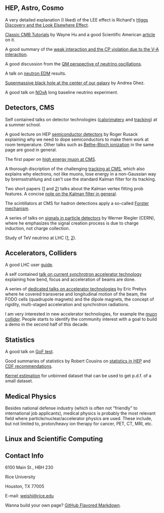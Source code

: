 ## HEP, Astro, Cosmo
A very detailed explanation (I liked) of the LEE effect is Richard's [Higgs Discovery and the Look Elsewhere Effect](http://philsci-archive.pitt.edu/10791/4/%28PhilSci_online_first_version_26.06.2014%29Higgs_and_Look_Elsewhere_Effect.pdf).

[Classic CMB Tutorials](http://background.uchicago.edu/index.html) by Wayne Hu and a good Scientific American [article](http://background.uchicago.edu/~whu/Papers/HuWhi04.pdf) on it.

A good summary of the [weak interaction and the CP violation due to the V-A interaction](https://warwick.ac.uk/fac/sci/physics/staff/academic/boyd/stuff/neutrinolectures/weak.pdf).

A good discussion from the [QM perspective of neutrino oscillations](https://arxiv.org/abs/1901.05232v1).

A talk on [neutron EDM](https://indico.cern.ch/event/922791/) results.

[Supermassive black hole at the center of our galaxy](https://cds.cern.ch/record/2746536) by Andrea Ghez.

A good talk on [NOvA](https://conference.ippp.dur.ac.uk/event/967/contributions/5071/attachments/4128/4850/NOvA_xsecResults.pdf) long baseline neutrino experiment.

## Detectors, CMS
Self contained talks on detector technologies ([calorimatery](https://indico.desy.de/indico/event/26403/other-view?view=standard#2020-07-28) and [tracking](https://indico.desy.de/indico/event/26403/other-view?view=standard#2020-07-29)) at a summer school. 

A good lecture on HEP [semiconductor detectors](https://indico.cern.ch/event/941945/timetable/?view=standard_inline_minutes#day-2020-10-19) by Roger Rusack explaining why we need to dope semiconductors to make them work at room temperature. Other talks such as [Bethe-Bloch ionization](https://indico.cern.ch/event/941945/timetable/?view=standard_inline_minutes#2-lecture-2) in the same page are good in general.

The first paper on [high energy muon at CMS](https://iopscience.iop.org/article/10.1088/1748-0221/15/02/P02027).

A thorough discription of the challenging [tracking at CMS](https://arxiv.org/pdf/1405.6569.pdf), which also explains why electrons, not like muons, lose energy in a non-Gaussian way by bremsstrahlung and can't use the standard Kalman filter for its tracking.

Two short papers ([1](https://cds.cern.ch/record/927395/files/NOTE2006_032.pdf) and [2](https://iopscience.iop.org/article/10.1088/1742-6596/110/9/092009/pdf)) talks about the Kalman vertex fitting prob features. A concise [note on the Kalman filter in general](https://ieeexplore.ieee.org/document/6279585).

The scintillators at CMS for hadron detections apply a so-called [Forster mechanism](https://cds.cern.ch/record/2702214/files/PRF-18-003-paper-v10.pdf).

A series of talks on [signals in particle detectors](https://indico.cern.ch/event/843083/) by Werner Riegler (CERN), where he emphasizes the signal creation process is due to charge induction, not charge collection.

Study of TeV neutrino at LHC ([1](https://doi.org/10.1088/1361-6471/ab3f7c), [2](https://doi.org/10.1088/1361-6471/aba7ad)).

## Accelerators, Colliders
A good LHC user [guide](https://indico.cern.ch/event/941945/timetable/?view=standard_inline_minutes#7-lecture-7).

A self contained [talk on current synchrotron accelerator technology](https://indico.desy.de/indico/event/26403/other-view?view=standard#2020-07-27) explaining how bend, focus and acceleration of beams are done.

A series of [dedicated talks on accelerator technologies](https://video.ucdavis.edu/playlist/details/1_ijw40h9n) by Eric Prebys where he covered transverse and longitudinal motion of the beam, the FODO cells (quadrupole magnets) and the dipole magnets, the concept of rigidity, multi-staged acceleration and synchrotron radiations. 

I am very interested in new accelerator technologies, for example the [muon collider](http://muoncollider.web.cern.ch/). People starts to identify the community interest with a goal to build a demo in the second half of this decade. 

## Statistics
A good talk on [GoF test](https://indico.cern.ch/event/972293/).

Good summaries of statistics by Robert Cousins on [statistics in HEP](http://www.physics.ucla.edu/~cousins/stats/) and [CDF recommendations](https://www-cdf.fnal.gov/physics/statistics/recommendations/).

[Kernel estimation](https://doi.org/10.1016/S0010-4655(00)00243-5) for unbinned dataset that can be used to get p.d.f. of a small dataset.

## Medical Physics
Besides national defense industry (which is often not "friendly" to international job applicants), medical physics is probably the most relevant field where particle/nuclear/accelerator physics are used. These include, but not limited to, proton/heavy ion therapy for cancer, PET, CT, MRI, etc.

## Linux and Scientific Computing


## Contact Info
6100 Main St., HBH 230

Rice University

Houston, TX 77005

E-mail: weishi@rice.edu

Wanna build your own page? [GitHub Flavored Markdown](https://guides.github.com/features/mastering-markdown/).
